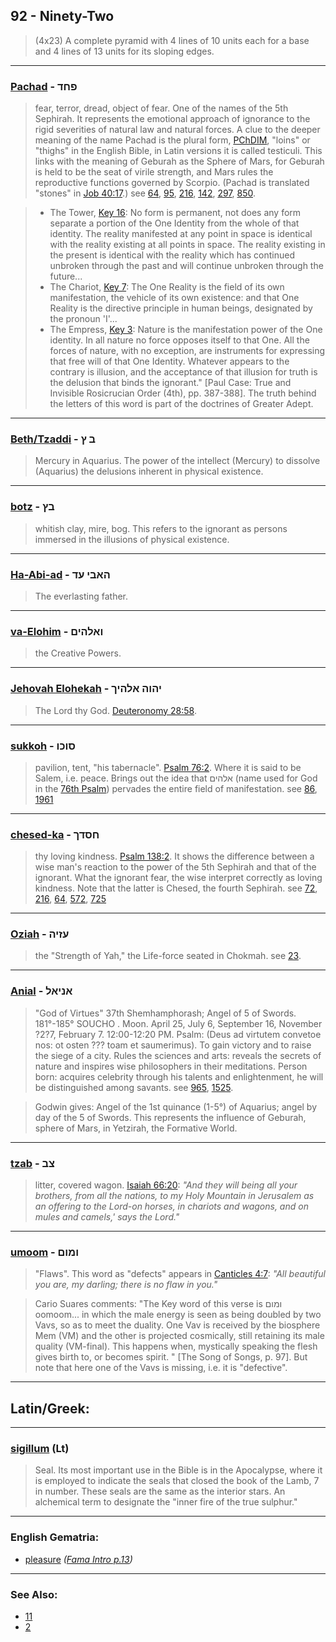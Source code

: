 ## 92 - Ninety-Two
> (4x23) A complete pyramid with 4 lines of 10 units each for a base and 4 lines of 13 units for its sloping edges.

---

### [Pachad](/keys/PChD) - פחד
> fear, terror, dread, object of fear. One of the names of the 5th Sephirah. It represents the emotional approach of ignorance to the rigid severities of natural law and natural forces. A clue to the deeper meaning of the name Pachad is the plural form, [PChDIM](/keys/PChDIM), "loins" or "thighs" in the English Bible, in Latin versions it is called testiculi. This links with the meaning of Geburah as the Sphere of Mars, for Geburah is held to be the seat of virile strength, and Mars rules the reproductive functions governed by Scorpio. (Pachad is translated "stones" in [Job 40:17](http://biblehub.com/job/40-17.htm).) see [64](64), [95](95), [216](216), [142](142), [297](297), [850](850).

> - The Tower, [Key 16](16): No form is permanent, not does any form separate a portion of the One Identity from the whole of that identity. The reality manifested at any point in space is identical with the reality existing at all points in space. The reality existing in the present is identical with the reality which has continued unbroken through the past and will continue unbroken through the future...
> - The Chariot, [Key 7](7): The One Reality is the field of its own manifestation, the vehicle of its own existence: and that One Reality is the directive principle in human beings, designated by the pronoun 'I'...
> - The Empress, [Key 3](3): Nature is the manifestation power of the One identity. In all nature no force opposes itself to that One. All the forces of nature, with no exception, are instruments for expressing that free will of that One Identity. Whatever appears to the contrary is illusion, and the acceptance of that illusion for truth is the delusion that binds the ignorant." [Paul Case: True and Invisible Rosicrucian Order (4th), pp. 387-388]. The truth behind the letters of this word is part of the doctrines of Greater Adept.

---

### [Beth/Tzaddi](/keys/B.Tz) - ב ץ
> Mercury in Aquarius. The power of the intellect (Mercury) to dissolve (Aquarius) the delusions inherent in physical existence.

---

### [botz](/keys/BTz) - בץ
> whitish clay, mire, bog. This refers to the ignorant as persons immersed in the illusions of physical existence.

---

### [Ha-Abi-ad](/keys/HABI-OD) - האבי עד
> The everlasting father.

---

### [va-Elohim](/keys/VALHIM) - ואלהים
> the Creative Powers.

---

### [Jehovah Elohekah](/keys/IHVH.ALHIK) - יהוה אלהיך
> The Lord thy God. [Deuteronomy 28:58](http://biblehub.com/deuteronomy/28-58.htm).

---

### [sukkoh](/keys/SVKV) - סוכו
> pavilion, tent, "his tabernacle". [Psalm 76:2](http://biblehub.com/psalms/76-2.htm). Where it is said to be Salem, i.e. peace. Brings out the idea that אלהים (name used for God in the [76th Psalm](http://biblehub.com/niv/psalms/76.htm)) pervades the entire field of manifestation. see [86](86), [1961](1961)

---

### [chesed-ka](/keys/ChSDK) - חסדך
> thy loving kindness. [Psalm 138:2](http://biblehub.com/psalms/138-2.htm). It shows the difference between a wise man's reaction to the power of the 5th Sephirah and that of the ignorant. What the ignorant fear, the wise interpret correctly as loving kindness. Note that the latter is Chesed, the fourth Sephirah. see [72](72), [216](216), [64](64), [572](572), [725](725)

---

### [Oziah](/keys/OZIH) - עזיה
> the "Strength of Yah," the Life-force seated in Chokmah. see [23](23).

---

### [Anial](/keys/ANIAL) - אניאל
> "God of Virtues" 37th Shemhamphorash; Angel of 5 of Swords. 181°-185° SOUCHO . Moon. April 25, July 6, September 16, November ?2?7, February 7. 12:00-12:20 PM. Psalm: (Deus ad virtutem convetoe nos: ot osten ??? toam et saumerimus). To gain victory and to raise the siege of a city. Rules the sciences and arts: reveals the secrets of nature and inspires wise philosophers in their meditations. Person born: acquires celebrity through his talents and enlightenment, he will be distinguished among savants. see [965](965), [1525](1525).

> Godwin gives: Angel of the 1st quinance (1-5°) of Aquarius; angel by day of the 5 of Swords. This represents the influence of Geburah, sphere of Mars, in Yetzirah, the Formative World.

---

### [tzab](/keys/TzB) - צב
> litter, covered wagon. [Isaiah 66:20](http://biblehub.com/isaiah/66-20.htm): *"And they will being all your brothers, from all the nations, to my Holy Mountain in Jerusalem as an offering to the Lord-on horses, in chariots and wagons, and on mules and camels,' says the Lord."*

---

### [umoom](/keys/VMVM) - ומום
> "Flaws". This word as "defects" appears in [Canticles 4:7](http://biblehub.com/songs/4-7.htm): *"All beautiful you are, my darling; there is no flaw in you."*

> Cario Suares comments: "The Key word of this verse is ומום oomoom... in which the male energy is seen as being doubled by two Vavs, so as to meet the duality. One Vav is received by the biosphere Mem (VM) and the other is projected cosmically, still retaining its male quality (VM-final). This happens when, mystically speaking the flesh gives birth to, or becomes spirit. " [The Song of Songs, p. 97]. But note that here one of the Vavs is missing, i.e. it is "defective".

---

## Latin/Greek:

---

### [sigillum](/latin?word=sigillum) (Lt)
> Seal. Its most important use in the Bible is in the Apocalypse, where it is employed to indicate the seals that closed the book of the Lamb, 7 in number. These seals are the same as the interior stars. An alchemical term to designate the "inner fire of the true sulphur."

---

### English Gematria:

- [pleasure](/english?word=pleasure) *([Fama Intro p.13](https://archive.org/stream/fameconfessionof00vaug#page/n13))*

---

### See Also:

- [11](11)
- [2](2)